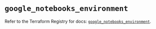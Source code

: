 # `google_notebooks_environment`

Refer to the Terraform Registry for docs: [`google_notebooks_environment`](https://registry.terraform.io/providers/hashicorp/google-beta/6.49.0/docs/resources/google_notebooks_environment).
